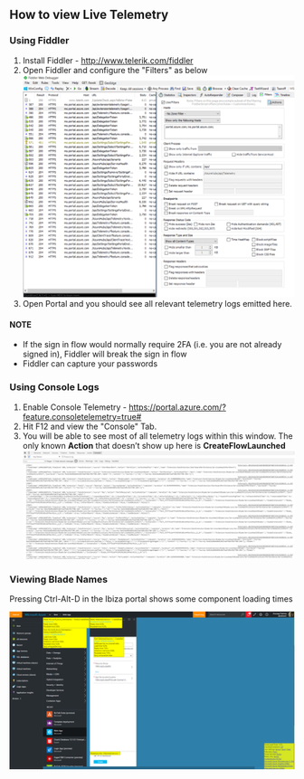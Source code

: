 
## How to view Live Telemetry

### Using Fiddler

1. Install Fiddler - http://www.telerik.com/fiddler
1. Open Fiddler and configure the "Filters" as below
      ![Fiddler](../media/portalfx-telemetry/fiddler.png)
1. Open Portal and you should see all relevant telemetry logs emitted here.

#### NOTE
  -  If the sign in flow would normally require 2FA (i.e. you are not already signed in), Fiddler will break the sign in flow
  -  Fiddler can capture your passwords

### Using Console Logs
	
1. Enable Console Telemetry - https://portal.azure.com/?feature.consoletelemetry=true# 
1. Hit F12 and view the "Console" Tab.
1. You will be able to see most of all telemetry logs within this window. The only known **Action** that doesn’t show up here is **CreateFlowLaunched**
    ![Fiddler](../media/portalfx-telemetry/consoleLogs.png)

### Viewing Blade Names

Pressing Ctrl-Alt-D in the Ibiza portal shows some component loading times

![Fiddler](../media/portalfx-telemetry/bladeNames.png)
